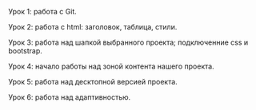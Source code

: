 Урок 1: работа с Git.

Урок 2: работа с html: заголовок, таблица, стили.

Урок 3: работа над шапкой выбранного проекта; подключенние css и bootstrap.

Урок 4: начало работы над зоной контента нашего проекта.

Урок 5: работа над десктопной версией проекта.

Урок 6: работа над адаптивностью.